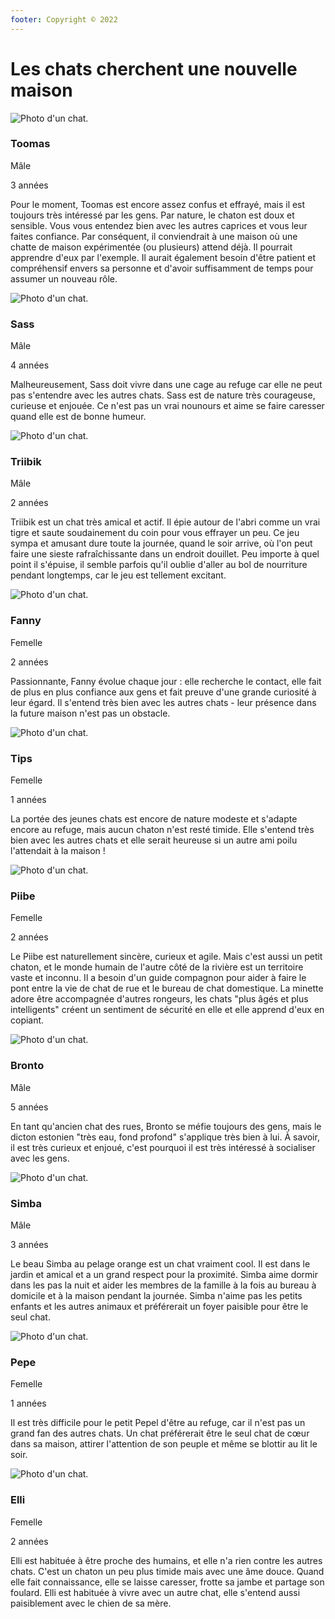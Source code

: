 ```yaml
---
footer: Copyright © 2022
---
```


# Les chats cherchent une nouvelle maison

<!--http://tachyons.io/-->

<section class="mw7 center avenir">

  <article class="bt bb b--black-10">
    <div class="pv4 ph3 ph0-l black">
      <div class="flex flex-column flex-row-ns">
        <div class="pr3-ns mb4 mb0-ns w-100 w-40-ns">
          <img src="/assets/img/toomas.jpeg" class="db" alt="Photo d'un chat.">
        </div>
        <div class="w-100 w-60-ns pl3-ns">
          <h1 class="f3 fw1 baskerville mt0 lh-title">Toomas</h1>
          <p class="f6 lh-copy mv0">Mâle</p>
          <p class="f6 lh-copy mv0">3 années</p>
          <p class="f6 f5-l tj lh-copy">
            Pour le moment, Toomas est encore assez confus et effrayé, mais il est toujours très intéressé par les gens. Par nature, le chaton est doux et sensible. Vous vous entendez bien avec les autres caprices et vous leur faites confiance. Par conséquent, il conviendrait à une maison où une chatte de maison expérimentée (ou plusieurs) attend déjà. Il pourrait apprendre d'eux par l'exemple. Il aurait également besoin d'être patient et compréhensif envers sa personne et d'avoir suffisamment de temps pour assumer un nouveau rôle.
          </p>
        </div>
      </div>
    </div>
  </article>

  <article class="bt bb b--black-10">
    <div class="pv4 ph3 ph0-l black">
      <div class="flex flex-column flex-row-ns">
        <div class="pr3-ns mb4 mb0-ns w-100 w-40-ns">
          <img src="/assets/img/sass.jpeg" class="db" alt="Photo d'un chat.">
        </div>
        <div class="w-100 w-60-ns pl3-ns">
          <h1 class="f3 fw1 baskerville mt0 lh-title">Sass</h1>
          <p class="f6 lh-copy mv0">Mâle</p>
          <p class="f6 lh-copy mv0">4 années</p>
          <p class="f6 f5-l tj lh-copy">
            Malheureusement, Sass doit vivre dans une cage au refuge car elle ne peut pas s'entendre avec les autres chats. Sass est de nature très courageuse, curieuse et enjouée. Ce n'est pas un vrai nounours et aime se faire caresser quand elle est de bonne humeur.
          </p>
        </div>
      </div>
    </div>
  </article>

  <article class="bt bb b--black-10">
    <div class="pv4 ph3 ph0-l black">
      <div class="flex flex-column flex-row-ns">
        <div class="pr3-ns mb4 mb0-ns w-100 w-40-ns">
          <img src="/assets/img/triibik.jpeg" class="db" alt="Photo d'un chat.">
        </div>
        <div class="w-100 w-60-ns pl3-ns">
          <h1 class="f3 fw1 baskerville mt0 lh-title">Triibik</h1>
          <p class="f6 lh-copy mv0">Mâle</p>
          <p class="f6 lh-copy mv0">2 années</p>
          <p class="f6 f5-l tj lh-copy">
            Triibik est un chat très amical et actif. Il épie autour de l'abri comme un vrai tigre et saute soudainement du coin pour vous effrayer un peu. Ce jeu sympa et amusant dure toute la journée, quand le soir arrive, où l'on peut faire une sieste rafraîchissante dans un endroit douillet. Peu importe à quel point il s'épuise, il semble parfois qu'il oublie d'aller au bol de nourriture pendant longtemps, car le jeu est tellement excitant.
          </p>
        </div>
      </div>
    </div>
  </article>

  <article class="bt bb b--black-10">
    <div class="pv4 ph3 ph0-l black">
      <div class="flex flex-column flex-row-ns">
        <div class="pr3-ns mb4 mb0-ns w-100 w-40-ns">
          <img src="/assets/img/fanny.jpeg" class="db" alt="Photo d'un chat.">
        </div>
        <div class="w-100 w-60-ns pl3-ns">
          <h1 class="f3 fw1 baskerville mt0 lh-title">Fanny</h1>
          <p class="f6 lh-copy mv0">Femelle</p>
          <p class="f6 lh-copy mv0">2 années</p>
          <p class="f6 f5-l tj lh-copy">
            Passionnante, Fanny évolue chaque jour : elle recherche le contact, elle fait de plus en plus confiance aux gens et fait preuve d'une grande curiosité à leur égard. Il s'entend très bien avec les autres chats - leur présence dans la future maison n'est pas un obstacle.
          </p>
        </div>
      </div>
    </div>
  </article>

  <article class="bt bb b--black-10">
    <div class="pv4 ph3 ph0-l black">
      <div class="flex flex-column flex-row-ns">
        <div class="pr3-ns mb4 mb0-ns w-100 w-40-ns">
          <img src="/assets/img/tips.jpeg" class="db" alt="Photo d'un chat.">
        </div>
        <div class="w-100 w-60-ns pl3-ns">
          <h1 class="f3 fw1 baskerville mt0 lh-title">Tips</h1>
          <p class="f6 lh-copy mv0">Femelle</p>
          <p class="f6 lh-copy mv0">1 années</p>
          <p class="f6 f5-l tj lh-copy">
            La portée des jeunes chats est encore de nature modeste et s'adapte encore au refuge, mais aucun chaton n'est resté timide. Elle s'entend très bien avec les autres chats et elle serait heureuse si un autre ami poilu l'attendait à la maison !
          </p>
        </div>
      </div>
    </div>
  </article>

  <article class="bt bb b--black-10">
    <div class="pv4 ph3 ph0-l black">
      <div class="flex flex-column flex-row-ns">
        <div class="pr3-ns mb4 mb0-ns w-100 w-40-ns">
          <img src="/assets/img/piibe.jpg" class="db" alt="Photo d'un chat.">
        </div>
        <div class="w-100 w-60-ns pl3-ns">
          <h1 class="f3 fw1 baskerville mt0 lh-title">Piibe</h1>
          <p class="f6 lh-copy mv0">Femelle</p>
          <p class="f6 lh-copy mv0">2 années</p>
          <p class="f6 f5-l tj lh-copy">
            Le Piibe est naturellement sincère, curieux et agile. Mais c'est aussi un petit chaton, et le monde humain de l'autre côté de la rivière est un territoire vaste et inconnu. Il a besoin d'un guide compagnon pour aider à faire le pont entre la vie de chat de rue et le bureau de chat domestique. La minette adore être accompagnée d'autres rongeurs, les chats "plus âgés et plus intelligents" créent un sentiment de sécurité en elle et elle apprend d'eux en copiant.
          </p>
        </div>
      </div>
    </div>
  </article>

  <article class="bt bb b--black-10">
    <div class="pv4 ph3 ph0-l black">
      <div class="flex flex-column flex-row-ns">
        <div class="pr3-ns mb4 mb0-ns w-100 w-40-ns">
          <img src="/assets/img/bronto.jpeg" class="db" alt="Photo d'un chat.">
        </div>
        <div class="w-100 w-60-ns pl3-ns">
          <h1 class="f3 fw1 baskerville mt0 lh-title">Bronto</h1>
          <p class="f6 lh-copy mv0">Mâle</p>
          <p class="f6 lh-copy mv0">5 années</p>
          <p class="f6 f5-l tj lh-copy">
            En tant qu'ancien chat des rues, Bronto se méfie toujours des gens, mais le dicton estonien "très eau, fond profond" s'applique très bien à lui. À savoir, il est très curieux et enjoué, c'est pourquoi il est très intéressé à socialiser avec les gens.
          </p>
        </div>
      </div>
    </div>
  </article>

  <article class="bt bb b--black-10">
    <div class="pv4 ph3 ph0-l black">
      <div class="flex flex-column flex-row-ns">
        <div class="pr3-ns mb4 mb0-ns w-100 w-40-ns">
          <img src="/assets/img/simba.jpeg" class="db" alt="Photo d'un chat.">
        </div>
        <div class="w-100 w-60-ns pl3-ns">
          <h1 class="f3 fw1 baskerville mt0 lh-title">Simba</h1>
          <p class="f6 lh-copy mv0">Mâle</p>
          <p class="f6 lh-copy mv0">3 années</p>
          <p class="f6 f5-l tj lh-copy">
            Le beau Simba au pelage orange est un chat vraiment cool. Il est dans le jardin et amical et a un grand respect pour la proximité. Simba aime dormir dans les pas la nuit et aider les membres de la famille à la fois au bureau à domicile et à la maison pendant la journée. Simba n'aime pas les petits enfants et les autres animaux et préférerait un foyer paisible pour être le seul chat.
          </p>
        </div>
      </div>
    </div>
  </article>

  <article class="bt bb b--black-10">
    <div class="pv4 ph3 ph0-l black">
      <div class="flex flex-column flex-row-ns">
        <div class="pr3-ns mb4 mb0-ns w-100 w-40-ns">
          <img src="/assets/img/pepe.jpeg" class="db" alt="Photo d'un chat.">
        </div>
        <div class="w-100 w-60-ns pl3-ns">
          <h1 class="f3 fw1 baskerville mt0 lh-title">Pepe</h1>
          <p class="f6 lh-copy mv0">Femelle</p>
          <p class="f6 lh-copy mv0">1 années</p>
          <p class="f6 f5-l tj lh-copy">
            Il est très difficile pour le petit Pepel d'être au refuge, car il n'est pas un grand fan des autres chats. Un chat préférerait être le seul chat de cœur dans sa maison, attirer l'attention de son peuple et même se blottir au lit le soir.
          </p>
        </div>
      </div>
    </div>
  </article>

  <article class="bt bb b--black-10">
    <div class="pv4 ph3 ph0-l black">
      <div class="flex flex-column flex-row-ns">
        <div class="pr3-ns mb4 mb0-ns w-100 w-40-ns">
          <img src="/assets/img/elli.jpeg" class="db" alt="Photo d'un chat.">
        </div>
        <div class="w-100 w-60-ns pl3-ns">
          <h1 class="f3 fw1 baskerville mt0 lh-title">Elli</h1>
          <p class="f6 lh-copy mv0">Femelle</p>
          <p class="f6 lh-copy mv0">2 années</p>
          <p class="f6 f5-l tj lh-copy">
            Elli est habituée à être proche des humains, et elle n'a rien contre les autres chats. C'est un chaton un peu plus timide mais avec une âme douce. Quand elle fait connaissance, elle se laisse caresser, frotte sa jambe et partage son foulard. Elli est habituée à vivre avec un autre chat, elle s'entend aussi paisiblement avec le chien de sa mère.
          </p>
        </div>
      </div>
    </div>
  </article>

</section>
